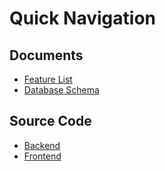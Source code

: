 # Quick Navigation
## Documents
- [Feature List](docs/analysis-and-design/features_list.md)
- [Database Schema](docs/analysis-and-design/database_schema.md)

## Source Code
- [Backend](src/backend/)
- [Frontend](src/frontend/)